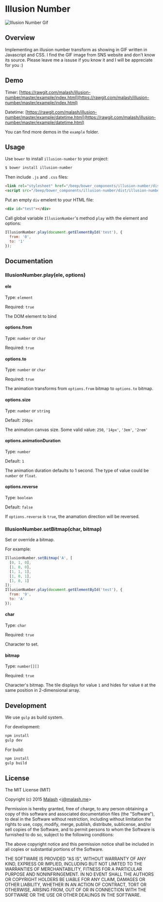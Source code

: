 # Illusion Number

![Illusion Number Gif](https://gist.githubusercontent.com/malash/9ff5b2897f05d0fae6dd/raw/1b069c33becefa4ca5c19efc955bbc1bc67f441a/illusion-number.gif)

## Overview

Implementing an illusion number transform as showing in GIF written in Javascript and CSS.
I find the GIF image from SNS website and don't know its source. Please leave me a issuse if you know it and I will be appreciate for you :)

## Demo

Timer: [https://rawgit.com/malash/illusion-number/master/example/index.html](https://rawgit.com/malash/illusion-number/master/example/index.html)

Datetime: [https://rawgit.com/malash/illusion-number/master/example/datetime.html](https://rawgit.com/malash/illusion-number/master/example/datetime.html)

You can find more demos in the `example` folder.

## Usage

Use `bower`  to install `illusion-number` to your project:

```bash
$ bower install illusion-number
```

Then include `.js` and `.css` files:

```html
<link rel="stylesheet" href="/beep/bower_components/illusion-number/dist/illusion-number.min.css">
<script src="/beep/bower_components/illusion-number/dist/illusion-number.min.js"></script>
```

Put an empty `div` emelent to your HTML file:

```html
<div id="test"></div>
```

Call global variable `IllusionNumber`'s method `play` with the element and options:

```javascript
IllusionNumber.play(document.getElementById('test'), {
  from: '0',
  to: '1'
});
```

## Documentation

### IllusionNumber.play(ele, options)

#### ele

Type: `element`

Required: `true`

The DOM element to bind

#### options.from

Type: `number` or `char`

Required: `true`

#### options.to

Type: `number` or `char`

Required: `true`

The animation transforms from `options.from` bitmap to `options.to` bitmap.

#### options.size

Type: `number` or `string`

Default: `250px`

The animation canvas size. Some valid value: `250`, `'14px'`, `'3em'`, `'2rem'`

#### options.animationDuration

Type: `number`

Default: `1`

The animation duration defaults to 1 second. The type of value could be `number` or `float`.

#### options.reverse

Type: `boolean`

Default: `false`

If `options.reverse` is `true`, the anamation direction will be reversed.

### IllusionNumber.setBitmap(char, bitmap)

Set or override a bitmap.

For example:

```javascript
IllusionNumber.setBitmap('A', [
  [0, 1, 0],
  [1, 0, 0],
  [1, 1, 1],
  [1, 0, 1],
  [1, 0, 1]
]);
IllusionNumber.play(document.getElementById('test'), {
  from: '9',
  to: 'A'
});

```

#### char

Type: `char`

Required: `true`

Character to set.

#### bitmap

Type: `number[][]`

Required: `true`

Character's bitmap. The tile displays for value `1` and hides for value `0` at the same position in 2-dimensional array.

## Development

We use `gulp` as build system.

For development:

```bash
npm install
gulp dev
```

For build:

```bash
npm install
gulp build
```

## License

The MIT License (MIT)

Copyright (c) 2015 [Malash](https://malash.me/) <<i@malash.me>>

Permission is hereby granted, free of charge, to any person obtaining a copy
of this software and associated documentation files (the "Software"), to deal
in the Software without restriction, including without limitation the rights
to use, copy, modify, merge, publish, distribute, sublicense, and/or sell
copies of the Software, and to permit persons to whom the Software is
furnished to do so, subject to the following conditions:

The above copyright notice and this permission notice shall be included in
all copies or substantial portions of the Software.

THE SOFTWARE IS PROVIDED "AS IS", WITHOUT WARRANTY OF ANY KIND, EXPRESS OR
IMPLIED, INCLUDING BUT NOT LIMITED TO THE WARRANTIES OF MERCHANTABILITY,
FITNESS FOR A PARTICULAR PURPOSE AND NONINFRINGEMENT. IN NO EVENT SHALL THE
AUTHORS OR COPYRIGHT HOLDERS BE LIABLE FOR ANY CLAIM, DAMAGES OR OTHER
LIABILITY, WHETHER IN AN ACTION OF CONTRACT, TORT OR OTHERWISE, ARISING FROM,
OUT OF OR IN CONNECTION WITH THE SOFTWARE OR THE USE OR OTHER DEALINGS IN
THE SOFTWARE.
